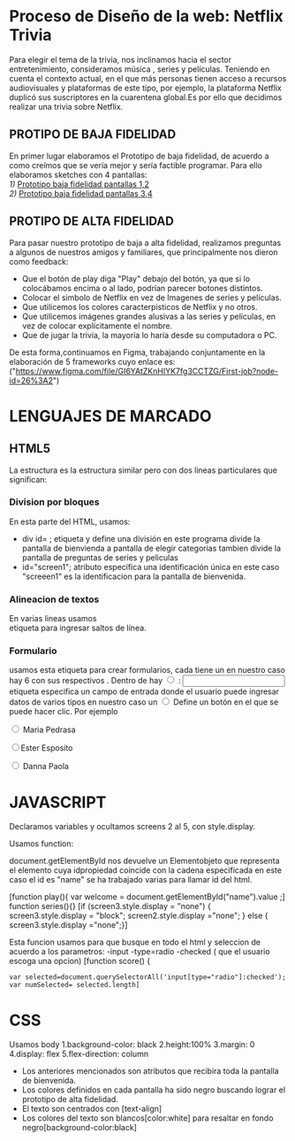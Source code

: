  # Proceso de Diseño de la web: Netflix Trivia

   Para elegir el tema de la trivia, nos inclinamos hacia el sector entretenimiento, consideramos música , series y películas.
   Teniendo en cuenta el contexto actual, en el que más personas tienen acceso a recursos audiovisuales y plataformas de este tipo, por ejemplo, la plataforma Netflix duplicó sus suscriptores en la cuarentena global.Es por ello que decidimos realizar una trivia sobre Netflix.

## PROTIPO DE BAJA FIDELIDAD
 En primer lugar elaboramos el Prototipo de baja fidelidad, de acuerdo a como creímos que se vería mejor y sería factible programar. Para ello elaboramos sketches con 4 pantallas:
 <br/>
  *1)* [Prototipo baja fidelidad pantallas 1,2](PrototipoBaja1.jpg)
  <br/>
  *2)* [Prototipo baja fidelidad pantallas 3,4](PrototipoBaja2.jpg)
       
## PROTIPO DE ALTA FIDELIDAD
Para pasar nuestro prototipo de baja a alta fidelidad, realizamos preguntas a algunos de nuestros amigos y familiares, que principalmente nos dieron como feedback:
- Que el botón de play diga "Play" debajo del botón, ya que si lo colocábamos encima o al lado, podrían parecer botones distintos.
- Colocar el simbolo de Netflix en vez de Imagenes de series y películas.
- Que utilicemos los colores caracterpisticos de Netflix y no otros.
- Que utilicemos imágenes grandes alusivas a las series y películas, en vez de colocar explícitamente el nombre.
- Que de jugar la trivia, la mayoría lo haría desde su computadora o PC.

De esta forma,continuamos en Figma, trabajando conjuntamente en la elaboración de 5 frameworks cuyo enlace es:
 ("https://www.figma.com/file/GI6YAtZKnHIYK7fg3CCTZG/First-job?node-id=26%3A2")
  

# LENGUAJES DE MARCADO
## HTML5
La estructura es la estructura similar pero con dos lineas particulares que significan:
<!DOCTYPE html> <!--Etiqueta no tiene inicio o cierre
<html lang="es"><!--Etiqueta de apertura, lang="es" (es un atributo)=> significa lenguaje español-->
  <head><!--contiene informacion general como <meta>;<Title>;<link> en este proyecto tiene:-->
  <meta charset="UTF-8">
    <meta name="viewport" content="width=device-width, initial-scale=1.0">
    <title>Netflix Trivia</title>
    <link rel="stylesheet" href="Trivia.css"><!--  rel= Crea un hipervínculo ; href= atributo de vincular a css en este caso-->

### Division por bloques
En esta parte del HTML, usamos:
   * div id= ; etiqueta y define una división en este programa divide la pantalla de bienvienda a pantalla de elegir categorias tambien divide la pantalla de preguntas de series y peliculas
   * id="screen1"; atributo especifica una identificación única en este caso "screeen1"  es la identificacion para la pantalla de bienvenida.

### Alineacion de textos
En varias lineas usamos <br> etiqueta para ingresar saltos de línea.

### Formulario

<form> usamos esta etiqueta para crear formularios, cada <form> tiene un <id> en nuestro caso hay 6 con sus respectivos <id>. Dentro de <form> hay <input type="radio" id="answer1" name="grupoA" value="incorrecto>
<input type = "radio"> : <input>etiqueta especifica un campo de entrada donde el usuario puede ingresar datos de varios tipos en nuestro caso un <input type = "radio"> Define un botón en el que se puede hacer clic.
Por ejemplo

<input type="radio"> Maria Pedrasa

<input type="radio">Ester Esposito

<input type="radio"> Danna Paola


# JAVASCRIPT
Declaramos variables y ocultamos screens 2 al 5, con style.display.

Usamos function:

document.getElementById nos devuelve un Elementobjeto que representa el elemento cuya idpropiedad coincide con la cadena especificada en este caso el id es "name" se ha trabajado varias para llamar id del html.

[function play(){
 var welcome = document.getElementById("name").value ;]
  function series(){}
[if (screen3.style.display = "none") {
        screen3.style.display = "block";
        screen2.style.display ="none";
    } else {
        screen3.style.display ="none";}]
        
  Esta funcion usamos para que busque en todo el html y seleccion de acuerdo a los parametros:
  -input
  -type=radio
  -checked ( que el usuario escoga una opcion)
[function score() {

    var selected=document.querySelectorAll('input[type="radio"]:checked');
    var numSelected= selected.length]

# CSS
Usamos body
 1.background-color: black
 2.height:100%
 3.margin: 0
 4.display: flex
 5.flex-direction: column
    
- Los anteriores mencionados son atributos que recibira toda la pantalla de bienvenida.
- Los colores definidos  en cada pantalla ha sido negro buscando lograr el prototipo de alta fidelidad.
- El texto son centrados con [text-align]
- Los colores del texto son blancos[color:white] para resaltar en fondo negro[background-color:black] 

